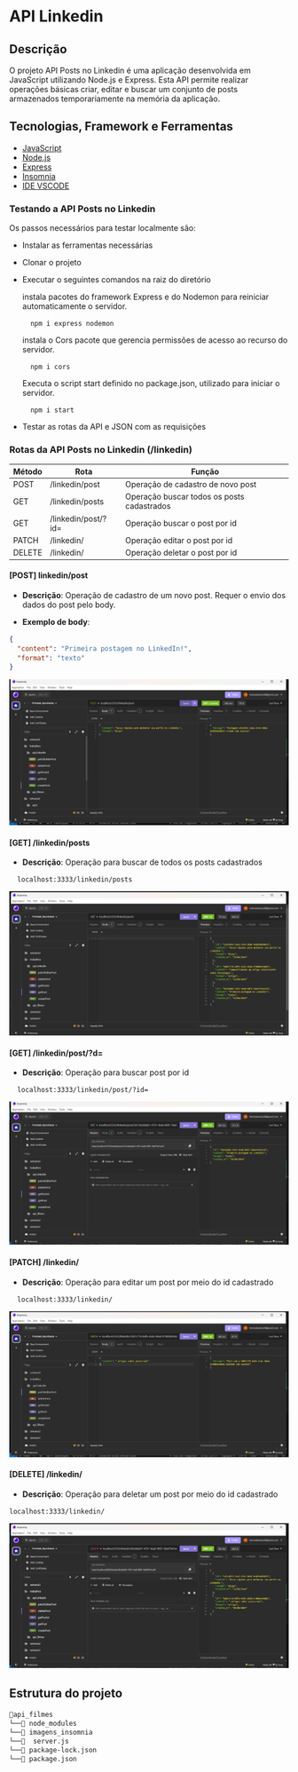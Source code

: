 # API Linkedin

## Descrição

O projeto API Posts no Linkedin é uma aplicação desenvolvida em JavaScript utilizando Node.js e Express. Esta API permite realizar operações básicas criar, editar e buscar um conjunto de posts armazenados temporariamente na memória da aplicação.

## Tecnologias, Framework e Ferramentas

- [JavaScript](https://www.javascript.com/)
- [Node.js](https://nodejs.org/en)
- [Express](https://expressjs.com/)
- [Insomnia](https://insomnia.rest/download)
- [IDE VSCODE](https://code.visualstudio.com/download)

### Testando a API Posts no Linkedin

Os passos necessários para testar localmente são:

- Instalar as ferramentas necessárias
- Clonar o projeto
- Executar o seguintes comandos na raiz do diretório

  instala pacotes do framework Express e do Nodemon para reiniciar automaticamente o servidor.
  ```plaintext
    npm i express nodemon
   ```
  instala o Cors pacote que gerencia permissões de acesso ao recurso do servidor.
  ```plaintext
    npm i cors
   ```
  Executa o script start definido no package.json, utilizado para iniciar o servidor. 
  ```plaintext
    npm i start
   ```
- Testar as rotas da API e JSON com as requisições

### Rotas da API Posts no Linkedin (/linkedin)

| Método | Rota                                | Função                                            |
| ------ | ----------------------------------- | ------------------------------------------------- |
| POST   | /linkedin/post                          | Operação de cadastro de novo post                 |
| GET    | /linkedin/posts                      | Operação buscar todos os posts cadastrados       |
| GET    | /linkedin/post/?id=                      | Operação buscar o post por id        |
| PATCH    | /linkedin/                     | Operação editar o post por id        |
| DELETE    | /linkedin/                     | Operação deletar o post por id        |




#### [POST] linkedin/post

- **Descrição**: Operação de cadastro de um novo post. Requer o envio dos dados do post pelo body.

- **Exemplo de body**:

```json
{
  "content": "Primeira postagem no LinkedIn!",
  "format": "texto"
}


```
![post](imagens_insomnia/post.png)

#### [GET] /linkedin/posts

- **Descrição**: Operação  para buscar de todos os posts cadastrados

```plaintext
  localhost:3333/linkedin/posts
```
![getposts](imagens_insomnia/getposts.png)

#### [GET] /linkedin/post/?d=

- **Descrição**: Operação para buscar post por id 

```plaintext
  localhost:3333/linkedin/post/?id=
```
![getId](imagens_insomnia/getId.png)

#### [PATCH] /linkedin/

- **Descrição**: Operação para editar um post por meio do id cadastrado

```plaintext
  localhost:3333/linkedin/
```
![patch](imagens_insomnia/patch.png)

#### [DELETE] /linkedin/

- **Descrição**: Operação para deletar um post por meio do id cadastrado

```plaintext
localhost:3333/linkedin/
```
![delete](imagens_insomnia/delete.png)

## Estrutura do projeto

```plaintext
📂api_filmes
└──📂 node_modules
└──📂 imagens_insomnia
└──📄  server.js
└──📄 package-lock.json
└──📄 package.json
```
